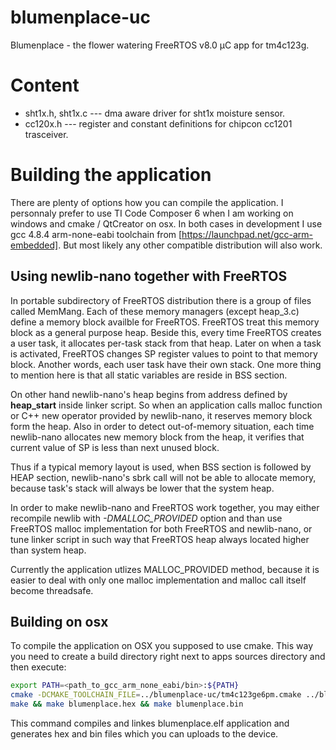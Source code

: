 blumenplace-uc
==============
Blumenplace - the flower watering FreeRTOS v8.0 µC app for tm4c123g.


# Content
* sht1x.h, sht1x.c --- dma aware driver for sht1x moisture sensor.
* cc120x.h --- register and constant definitions for chipcon cc1201 trasceiver.


# Building the application
There are plenty of options how you can compile the application. I personnaly prefer
to use TI Code Composer 6 when I am working on windows and cmake / QtCreator on osx.
In both cases in development I use gcc 4.8.4 arm-none-eabi toolchain
from [https://launchpad.net/gcc-arm-embedded]. But most likely any other compatible distribution
will also work.


## Using newlib-nano together with FreeRTOS
In portable subdirectory of FreeRTOS distribution there is a group of files called MemMang.
Each of these memory managers (except heap_3.c) define a memory block availble for FreeRTOS.
FreeRTOS treat this memory block as a general purpose heap. Beside this, every time FreeRTOS
creates a user task, it allocates per-task stack from that heap.
Later on when a task is activated, FreeRTOS changes SP register values
to point to that memory block. Another words, each user task have their own stack. One more
thing to mention here is that all static variables are reside in BSS section.


On other hand newlib-nano's heap begins from address defined by __heap_start__ inside linker script.
So when an application calls malloc function or C++ new operator provided by newlib-nano, it
reserves memory block form the heap. Also in order to detect out-of-memory situation, each time
newlib-nano allocates new memory block from the heap, it verifies that current value of SP is less
than next unused block.

Thus if a typical memory layout is used, when BSS section is followed by HEAP section, newlib-nano's
sbrk call will not be able to allocate memory, because task's stack will always be lower that the
system heap.


In order to make newlib-nano and FreeRTOS work together, you may either
recompile newlib with *-DMALLOC_PROVIDED* option and than use FreeRTOS malloc implementation for
both FreeRTOS and newlib-nano, or tune linker script in such way that FreeRTOS heap always
located higher than system heap.


Currently the application utlizes MALLOC_PROVIDED method, because it is easier to deal with only one malloc
implementation and malloc call itself become threadsafe.


## Building on osx
To compile the application on OSX you supposed to use cmake. This way you need to create
a build directory right next to apps sources directory and then execute:

```sh
export PATH=<path_to_gcc_arm_none_eabi/bin>:${PATH}
cmake -DCMAKE_TOOLCHAIN_FILE=../blumenplace-uc/tm4c123ge6pm.cmake ../blumenplace-uc
make && make blumenplace.hex && make blumenplace.bin
```

This command compiles and linkes blumenplace.elf application and generates hex and bin files
which you can uploads to the device.

